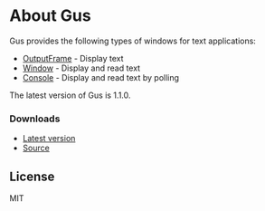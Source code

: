 # About Gus
Gus provides the following types of windows for text applications:

  - [OutputFrame] - Display text
  - [Window] - Display and read text
  - [Console] - Display and read text by polling

The latest version of Gus is 1.1.0.

### Downloads
 - [Latest version](https://github.com/peterjohansen/Gus/raw/master/gus-1-0-1.jar)
 - [Source](https://github.com/peterjohansen/Gus/raw/master/gus-1-0-1-source.jar)

License
----

MIT

[OutputFrame]:#OutputFrame
[Window]:#Window
[Console]:#Console
